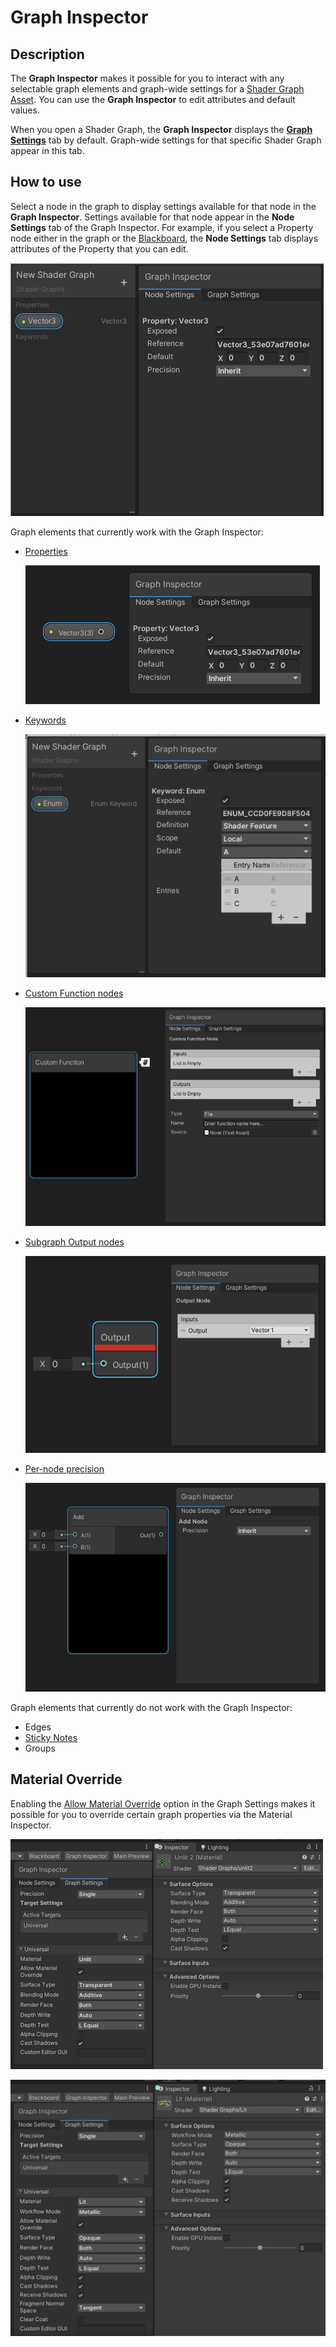 # Graph Inspector

## Description

The **Graph Inspector** makes it possible for you to interact with any selectable graph elements and graph-wide settings for a [Shader Graph Asset](Shader-Graph-Asset.md). You can use the **Graph Inspector** to edit attributes and default values.

When you open a Shader Graph, the **Graph Inspector** displays the **[Graph Settings](Graph-Settings-Tab.md)** tab by default. Graph-wide settings for that specific Shader Graph appear in this tab.

## How to use

Select a node in the graph to display settings available for that node in the **Graph Inspector**. Settings available for that node appear in the **Node Settings** tab of the Graph Inspector. For example, if you select a Property node either in the graph or the [Blackboard](Blackboard.md), the **Node Settings** tab displays attributes of the Property that you can edit.

![](images/InternalInspectorBlackboardProperty.png)

Graph elements that currently work with the Graph Inspector:

- [Properties](https://docs.unity3d.com/Manual/SL-Properties.html)

    ![](images/InternalInspectorGraphProperty.png)

- [Keywords](Keywords.md)

    ![](images/keywords_enum.png)

- [Custom Function nodes](Custom-Function-Node.md)

    ![](images/Custom-Function-Node-File.png)

- [Subgraph Output nodes](Sub-graph.md)

    ![](images/Inspector-SubgraphOutput.png)

- [Per-node precision](Precision-Modes.md)

    ![](images/Inspector-PerNodePrecision.png)


Graph elements that currently do not work with the Graph Inspector:

- Edges
- [Sticky Notes](Sticky-Notes.md)
- Groups

## Material Override

Enabling the [Allow Material Override](surface-options.md) option in the Graph Settings makes it possible for you to override certain graph properties via the Material Inspector.

![](images/materialoverride1.PNG)

![](images/materialoverride2.PNG)
